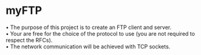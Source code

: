 # myFTP

• The purpose of this project is to create an FTP client and server.<br>
• Your are free for the choice of the protocol to use (you are not required to respect
the RFCs).<br>
• The network communication will be achieved with TCP sockets.
